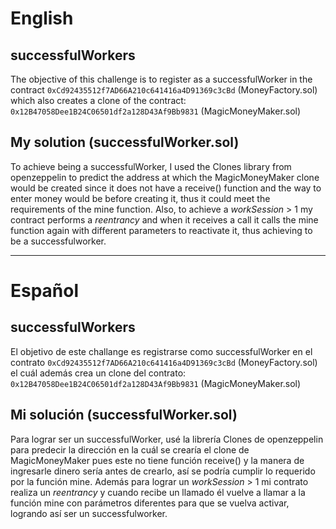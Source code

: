 # English
## successfulWorkers
The objective of this challenge is to register as a successfulWorker in the contract `0xCd92435512f7AD66A210c641416a4D91369c3cBd` (MoneyFactory.sol) which also creates a clone of the contract: `0x12B47058Dee1B24C06501df2a128D43Af9Bb9831` (MagicMoneyMaker.sol)

## My solution (successfulWorker.sol)
To achieve being a successfulWorker, I used the Clones library from openzeppelin to predict the address at which the MagicMoneyMaker clone would be created since it does not have a receive() function and the way to enter money would be before creating it, thus it could meet the requirements of the mine function. Also, to achieve a *workSession* > 1 my contract performs a *reentrancy* and when it receives a call it calls the mine function again with different parameters to reactivate it, thus achieving to be a successfulworker.

-----------------------------------------------------

# Español
## successfulWorkers
El objetivo de este challange es registrarse como successfulWorker en el contrato `0xCd92435512f7AD66A210c641416a4D91369c3cBd` (MoneyFactory.sol) el cuál además crea un clone del contrato: `0x12B47058Dee1B24C06501df2a128D43Af9Bb9831` (MagicMoneyMaker.sol)

## Mi solución (successfulWorker.sol)
Para lograr ser un successfulWorker, usé la librería Clones de openzeppelin para predecir la dirección en la cuál se crearía el clone de MagicMoneyMaker pues este no tiene función receive() y la manera de ingresarle dinero sería antes de crearlo, así se podría cumplir lo requerido por la función mine. Además para lograr un *workSession* > 1 mi contrato realiza un *reentrancy* y cuando recibe un llamado él vuelve a llamar a la función mine con parámetros diferentes para que se vuelva activar, logrando así ser un successfulworker.